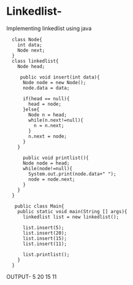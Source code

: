 # Linkedlist-
Implementing linkedlist using java


  
      class Node{
        int data;
        Node next;
      }
      class linkedlist{
        Node head;
        
         public void insert(int data){     
          Node node = new Node();
          node.data = data;

          if(head == null){
            head = node;
          }else{
            Node n = head;
            while(n.next!=null){
              n = n.next;
            }
            n.next = node;
          }
        }
  
          public void printlist(){         
          Node node = head;
          while(node!=null){
            System.out.print(node.data+" ");
            node = node.next;
          }
        }
      }

       public class Main{               
        public static void main(String [] args){          
          linkedlist list = new linkedlist();

          list.insert(5);
          list.insert(20);
          list.insert(15);
          list.insert(11);

          list.printlist();
        }
      }


OUTPUT-
5 20 15 11

